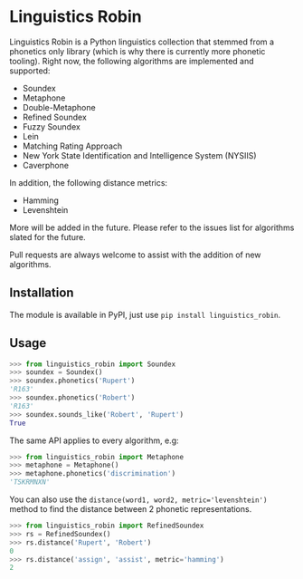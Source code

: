 # Linguistics Robin

Linguistics Robin is a Python linguistics collection that stemmed from a phonetics only library (which is why there is currently more phonetic tooling). Right now, the following algorithms are implemented and supported:

 * Soundex
 * Metaphone
 * Double-Metaphone
 * Refined Soundex
 * Fuzzy Soundex
 * Lein
 * Matching Rating Approach
 * New York State Identification and Intelligence System (NYSIIS)
 * Caverphone
 
In addition, the following distance metrics:

 * Hamming
 * Levenshtein

More will be added in the future. Please refer to the issues list for algorithms slated for the future.

Pull requests are always welcome to assist with the addition of new algorithms.

## Installation

The module is available in PyPI, just use `pip install linguistics_robin`.


## Usage

```python
>>> from linguistics_robin import Soundex
>>> soundex = Soundex()
>>> soundex.phonetics('Rupert')
'R163'
>>> soundex.phonetics('Robert')
'R163'
>>> soundex.sounds_like('Robert', 'Rupert')
True
```

The same API applies to every algorithm, e.g:

```python
>>> from linguistics_robin import Metaphone
>>> metaphone = Metaphone()
>>> metaphone.phonetics('discrimination')
'TSKRMNXN'
```

You can also use the `distance(word1, word2, metric='levenshtein')` method to find the distance between 2 phonetic representations.

```python
>>> from linguistics_robin import RefinedSoundex
>>> rs = RefinedSoundex()
>>> rs.distance('Rupert', 'Robert')
0
>>> rs.distance('assign', 'assist', metric='hamming')
2
```
